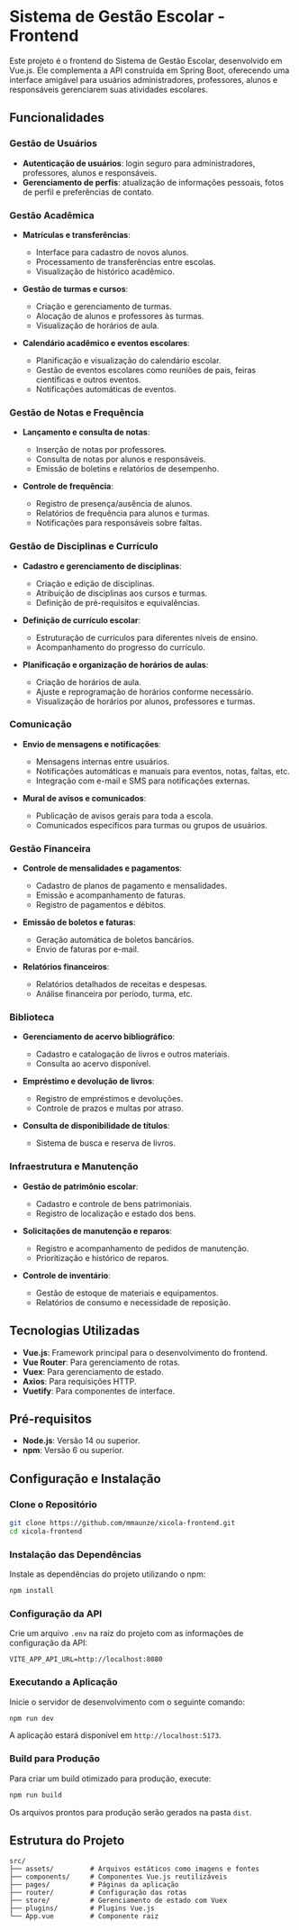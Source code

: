 # Sistema de Gestão Escolar - Frontend

Este projeto é o frontend do Sistema de Gestão Escolar, desenvolvido em Vue.js. Ele complementa a API construída em Spring Boot, oferecendo uma interface amigável para usuários administradores, professores, alunos e responsáveis gerenciarem suas atividades escolares.

## Funcionalidades

### Gestão de Usuários

- **Autenticação de usuários**: login seguro para administradores, professores, alunos e responsáveis.
- **Gerenciamento de perfis**: atualização de informações pessoais, fotos de perfil e preferências de contato.

### Gestão Acadêmica

- **Matrículas e transferências**:
  - Interface para cadastro de novos alunos.
  - Processamento de transferências entre escolas.
  - Visualização de histórico acadêmico.

- **Gestão de turmas e cursos**:
  - Criação e gerenciamento de turmas.
  - Alocação de alunos e professores às turmas.
  - Visualização de horários de aula.

- **Calendário acadêmico e eventos escolares**:
  - Planificação e visualização do calendário escolar.
  - Gestão de eventos escolares como reuniões de pais, feiras científicas e outros eventos.
  - Notificações automáticas de eventos.

### Gestão de Notas e Frequência

- **Lançamento e consulta de notas**:
  - Inserção de notas por professores.
  - Consulta de notas por alunos e responsáveis.
  - Emissão de boletins e relatórios de desempenho.

- **Controle de frequência**:
  - Registro de presença/ausência de alunos.
  - Relatórios de frequência para alunos e turmas.
  - Notificações para responsáveis sobre faltas.

### Gestão de Disciplinas e Currículo

- **Cadastro e gerenciamento de disciplinas**:
  - Criação e edição de disciplinas.
  - Atribuição de disciplinas aos cursos e turmas.
  - Definição de pré-requisitos e equivalências.

- **Definição de currículo escolar**:
  - Estruturação de currículos para diferentes níveis de ensino.
  - Acompanhamento do progresso do currículo.

- **Planificação e organização de horários de aulas**:
  - Criação de horários de aula.
  - Ajuste e reprogramação de horários conforme necessário.
  - Visualização de horários por alunos, professores e turmas.

### Comunicação

- **Envio de mensagens e notificações**:
  - Mensagens internas entre usuários.
  - Notificações automáticas e manuais para eventos, notas, faltas, etc.
  - Integração com e-mail e SMS para notificações externas.

- **Mural de avisos e comunicados**:
  - Publicação de avisos gerais para toda a escola.
  - Comunicados específicos para turmas ou grupos de usuários.

### Gestão Financeira

- **Controle de mensalidades e pagamentos**:
  - Cadastro de planos de pagamento e mensalidades.
  - Emissão e acompanhamento de faturas.
  - Registro de pagamentos e débitos.

- **Emissão de boletos e faturas**:
  - Geração automática de boletos bancários.
  - Envio de faturas por e-mail.

- **Relatórios financeiros**:
  - Relatórios detalhados de receitas e despesas.
  - Análise financeira por período, turma, etc.

### Biblioteca

- **Gerenciamento de acervo bibliográfico**:
  - Cadastro e catalogação de livros e outros materiais.
  - Consulta ao acervo disponível.

- **Empréstimo e devolução de livros**:
  - Registro de empréstimos e devoluções.
  - Controle de prazos e multas por atraso.

- **Consulta de disponibilidade de títulos**:
  - Sistema de busca e reserva de livros.

### Infraestrutura e Manutenção

- **Gestão de patrimônio escolar**:
  - Cadastro e controle de bens patrimoniais.
  - Registro de localização e estado dos bens.

- **Solicitações de manutenção e reparos**:
  - Registro e acompanhamento de pedidos de manutenção.
  - Prioritização e histórico de reparos.

- **Controle de inventário**:
  - Gestão de estoque de materiais e equipamentos.
  - Relatórios de consumo e necessidade de reposição.

## Tecnologias Utilizadas

- **Vue.js**: Framework principal para o desenvolvimento do frontend.
- **Vue Router**: Para gerenciamento de rotas.
- **Vuex**: Para gerenciamento de estado.
- **Axios**: Para requisições HTTP.
- **Vuetify**: Para componentes de interface.

## Pré-requisitos

- **Node.js**: Versão 14 ou superior.
- **npm**: Versão 6 ou superior.

## Configuração e Instalação

### Clone o Repositório

```bash
git clone https://github.com/mmaunze/xicola-frontend.git
cd xicola-frontend
```

### Instalação das Dependências

Instale as dependências do projeto utilizando o npm:

```bash
npm install
```

### Configuração da API

Crie um arquivo `.env` na raiz do projeto com as informações de configuração da API:

```
VITE_APP_API_URL=http://localhost:8080
```

### Executando a Aplicação

Inicie o servidor de desenvolvimento com o seguinte comando:

```bash
npm run dev
```

A aplicação estará disponível em `http://localhost:5173`.

### Build para Produção

Para criar um build otimizado para produção, execute:

```bash
npm run build
```

Os arquivos prontos para produção serão gerados na pasta `dist`.

## Estrutura do Projeto

```
src/
├── assets/         # Arquivos estáticos como imagens e fontes
├── components/     # Componentes Vue.js reutilizáveis
├── pages/          # Páginas da aplicação
├── router/         # Configuração das rotas
├── store/          # Gerenciamento de estado com Vuex
├── plugins/        # Plugins Vue.js
└── App.vue         # Componente raiz
```


